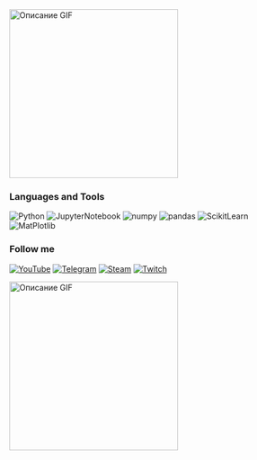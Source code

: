 <img src="https://i.pinimg.com/originals/39/60/f0/3960f05d817c838ee93bb0d77bdddd29.gif" alt="Описание GIF" width="300" />

### Languages and Tools
![Python](https://img.shields.io/badge/-Python-090909?style=for-the-badge&logo=python)
![JupyterNotebook](https://img.shields.io/badge/-JupyterNotebook-090909?style=for-the-badge&logo=jupyter)
![numpy](https://img.shields.io/badge/-numpy-090909?style=for-the-badge&logo=numpy)
![pandas](https://img.shields.io/badge/-pandas-090909?style=for-the-badge&logo=pandas)
![ScikitLearn](https://img.shields.io/badge/-ScikitLearn-090909?style=for-the-badge&logo=scikit-learn)
![MatPlotlib](https://img.shields.io/badge/-MatPlotlib-090909?style=for-the-badge&logo=MatPlotlib)


### Follow me
[![YouTube](https://img.shields.io/badge/-YouTube-090909?style=for-the-badge&logo=YouTube&logoColor=FF0000)](https://www.youtube.com/@Thisishappy-888)
[![Telegram](https://img.shields.io/badge/-Telegram-090909?style=for-the-badge&logo=Telegram)](https://t.me/TIH_channel)
[![Steam](https://img.shields.io/badge/-Steam-090909?style=for-the-badge&logo=Steam)](https://steamcommunity.com/profiles/76561199638173203/)
[![Twitch](https://img.shields.io/badge/-Twitch-090909?style=for-the-badge&logo=Twitch)](https://www.twitch.tv/th1sishappy)


<img src="https://i.pinimg.com/originals/c1/b3/ba/c1b3baa2fce9bf300a0b3b585a37514e.gif" alt="Описание GIF" width="300" />
